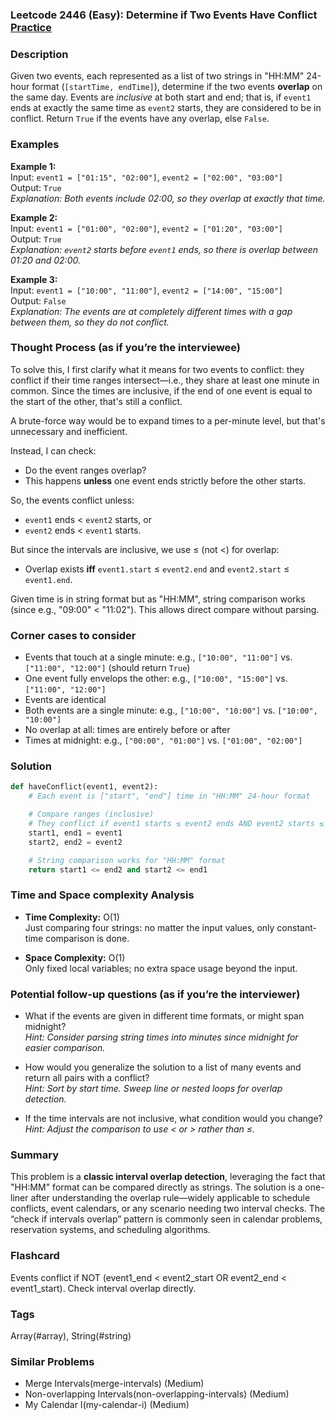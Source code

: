 ### Leetcode 2446 (Easy): Determine if Two Events Have Conflict [Practice](https://leetcode.com/problems/determine-if-two-events-have-conflict)

### Description  
Given two events, each represented as a list of two strings in "HH:MM" 24-hour format (`[startTime, endTime]`), determine if the two events **overlap** on the same day. Events are *inclusive* at both start and end; that is, if `event1` ends at exactly the same time as `event2` starts, they are considered to be in conflict. Return `True` if the events have any overlap, else `False`.

### Examples  

**Example 1:**  
Input: `event1 = ["01:15", "02:00"]`, `event2 = ["02:00", "03:00"]`  
Output: `True`  
*Explanation: Both events include 02:00, so they overlap at exactly that time.*

**Example 2:**  
Input: `event1 = ["01:00", "02:00"]`, `event2 = ["01:20", "03:00"]`  
Output: `True`  
*Explanation: `event2` starts before `event1` ends, so there is overlap between 01:20 and 02:00.*

**Example 3:**  
Input: `event1 = ["10:00", "11:00"]`, `event2 = ["14:00", "15:00"]`  
Output: `False`  
*Explanation: The events are at completely different times with a gap between them, so they do not conflict.*

### Thought Process (as if you’re the interviewee)  
To solve this, I first clarify what it means for two events to conflict: they conflict if their time ranges intersect—i.e., they share at least one minute in common. Since the times are inclusive, if the end of one event is equal to the start of the other, that's still a conflict.

A brute-force way would be to expand times to a per-minute level, but that's unnecessary and inefficient.

Instead, I can check:
- Do the event ranges overlap?
- This happens **unless** one event ends strictly before the other starts.

So, the events conflict unless:
- `event1` ends < `event2` starts, or
- `event2` ends < `event1` starts.

But since the intervals are inclusive, we use ≤ (not <) for overlap:
- Overlap exists **iff** `event1.start` ≤ `event2.end` and `event2.start` ≤ `event1.end`.

Given time is in string format but as "HH:MM", string comparison works (since e.g., "09:00" < "11:02"). This allows direct compare without parsing.

### Corner cases to consider  
- Events that touch at a single minute: e.g., `["10:00", "11:00"]` vs. `["11:00", "12:00"]` (should return `True`)
- One event fully envelops the other: e.g., `["10:00", "15:00"]` vs. `["11:00", "12:00"]`
- Events are identical
- Both events are a single minute: e.g., `["10:00", "10:00"]` vs. `["10:00", "10:00"]`
- No overlap at all: times are entirely before or after
- Times at midnight: e.g., `["00:00", "01:00"]` vs. `["01:00", "02:00"]`

### Solution

```python
def haveConflict(event1, event2):
    # Each event is ["start", "end"] time in "HH:MM" 24-hour format

    # Compare ranges (inclusive)
    # They conflict if event1 starts ≤ event2 ends AND event2 starts ≤ event1 ends
    start1, end1 = event1
    start2, end2 = event2

    # String comparison works for "HH:MM" format
    return start1 <= end2 and start2 <= end1
```

### Time and Space complexity Analysis  

- **Time Complexity:** O(1)  
  Just comparing four strings: no matter the input values, only constant-time comparison is done.

- **Space Complexity:** O(1)  
  Only fixed local variables; no extra space usage beyond the input.

### Potential follow-up questions (as if you’re the interviewer)  

- What if the events are given in different time formats, or might span midnight?  
  *Hint: Consider parsing string times into minutes since midnight for easier comparison.*

- How would you generalize the solution to a list of many events and return all pairs with a conflict?  
  *Hint: Sort by start time. Sweep line or nested loops for overlap detection.*

- If the time intervals are not inclusive, what condition would you change?  
  *Hint: Adjust the comparison to use < or > rather than ≤.*

### Summary
This problem is a **classic interval overlap detection**, leveraging the fact that "HH:MM" format can be compared directly as strings. The solution is a one-liner after understanding the overlap rule—widely applicable to schedule conflicts, event calendars, or any scenario needing two interval checks. The “check if intervals overlap” pattern is commonly seen in calendar problems, reservation systems, and scheduling algorithms.


### Flashcard
Events conflict if NOT (event1_end < event2_start OR event2_end < event1_start). Check interval overlap directly.

### Tags
Array(#array), String(#string)

### Similar Problems
- Merge Intervals(merge-intervals) (Medium)
- Non-overlapping Intervals(non-overlapping-intervals) (Medium)
- My Calendar I(my-calendar-i) (Medium)